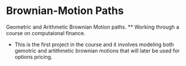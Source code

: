 # Brownian-Motion Paths
Geometric and Arithmetic Brownian Motion paths.
** Working through a course on computaional finance. 
- This is the first project in the course and it involves modeling both gemotric and artithmetic brownian motions that will later be used for options pricing.
